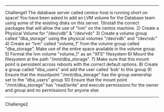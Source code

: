 *****************************************************************************************************************************************************
Challenge1
The database server called centos-host is running short on space! You have been asked to add an LVM volume for the Database team using
some of the existing disks on this server.
1)Install the correct packages that will allow the use of "lvm" on the centos machine.
2) Create a Physical Volume for "/dev/vdb" & "/dev/vdc"
3) Create a volume group called "dba_storage" using the physical volumes "/dev/vdb" and "/dev/vdc"
4) Create an "lvm" called "volume_1" from the volume group called "dba_storage". Make use of the entire space available in the volume group.
5) Format the lvm volume "volume_1" as an "XFS" filesystem
6) Mount the filesystem at the path "/mnt/dba_storage".
7) Make sure that this mount point is persistent across reboots with the correct default options.
8) Create a group called "dba_users" and add the user called 'bob' to this group
9) Ensure that the mountpoint "/mnt/dba_storage" has the group ownership set to the "dba_users" group
10) Ensure that the mount point "/mnt/dba_storage" has "read/write" and execute permissions for the owner and group and no permissions for anyone else


*****************************************************************************************************************************************************

Challenge2
